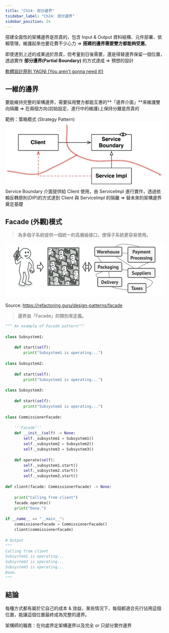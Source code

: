 ```yaml
---
title: "Ch24: 部分邊界"
tsidebar_label: "Ch24: 部分邊界"
sidebar_position: 24
---
```


搭建全面性的架構邊界是昂貴的，包含 Input & Output 資料結構、元件部署、依賴管理，維護起來也要花費不少心力 ⇒ **搭建的邊界需要雙方都能夠受惠**。

即使達到上述的成果過於昂貴，但考量到日後需要，還是得替邊界保留一個位置，透過實作 **部分邊界(Partial Boundary)** 的方式達成 ⇒ 預想的設計

[軟體設計原則 YAGNI (You aren't gonna need it!)](https://en.wikipedia.org/wiki/You_aren%27t_gonna_need_it)


## 一維的邊界
要能維持完整的架構邊界，需要採用雙方都能互惠的**「邊界介面」**來維護雙向隔離 ⇒ 在兩個方向(初始設定、進行中的維護)上保持分離是昂貴的

範例：策略模式 (Strategy Pattern)
![strategyPattern](./ch24/strategyPattern.png)
Service Boundary 介面提供給 Client 使用，由 ServiceImpl 進行實作，透過依賴反轉原則(DIP)的方式達到 Client 與 ServiceImpl 的隔離 ⇒ 替未來的架構邊界奠定基礎


## Facade (外觀)模式
> 為多個子系統提供一個統一的高層級接口，使得子系統更容易使用。

![facade](./ch24/facade.png)

Source: https://refactoring.guru/design-patterns/facade

> 邊界由「Facade」的類別來定義。

```python
""" An example of Facade pattern"""

class Subsystem1:

	def start(self):
		print("Subsystem1 is operating...")

class Subsystem2:

	def start(self):
		print("Subsystem2 is operating...")

class Subsystem3:

	def start(self):
		print("Subsystem3 is operating...")

class CommissionerFacade:
    
    '''Facade'''
    def __init__(self) -> None:
        self._subsystem1 = Subsystem1()
        self._subsystem2 = Subsystem2()
        self._subsystem3 = Subsystem3()
    
    def operate(self):
        self._subsystem1.start()
        self._subsystem2.start()
        self._subsystem3.start()

def client(facade: CommissionerFacade) -> None:

    print("Calling from client")
    facade.operate()
    print("Done.")

if __name__ == "__main__":
    commissionerFacade = CommissionerFacade()
    client(commissionerFacade)

# Output
"""
Calling from client
Subsystem1 is operating...
Subsystem2 is operating...
Subsystem3 is operating...
Done.
"""
```

## 結論
每種方式都有屬於它自己的成本 & 效益，某些情況下，每個都適合先行佔用這個位置，能讓這個位置最終成為完整的邊界。

架構師的職責：在何處界定架構邊界以及完全 or 只部分實作邊界